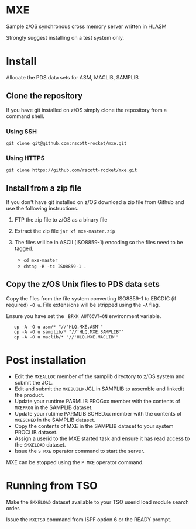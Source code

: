 # MXE

Sample z/OS synchronous cross memory server written in HLASM

Strongly suggest installing on a test system only.

# Install

Allocate the PDS data sets for ASM, MACLIB, SAMPLIB

## Clone the repository

If you have git installed on z/OS simply clone the repository from a command shell. 

### Using SSH

`git clone git@github.com:rscott-rocket/mxe.git`
### Using HTTPS

`git clone https://github.com/rscott-rocket/mxe.git`

## Install from a zip file

If you don't have git installed on z/OS download a zip file from Github and use the following instructions. 

1. FTP the zip file to z/OS as a binary file
2. Extract the zip file `jar xf mxe-master.zip`
3. The files will be in ASCII (ISO8859-1) encoding so the files need to be tagged.
    
    * `cd mxe-master`
    * `chtag -R -tc ISO8859-1 .`
    
## Copy the z/OS Unix files to PDS data sets
    
Copy the files from the file system converting ISO8859-1 to EBCDIC (if required) `-O u`. 
File extensions will be stripped using the `-A` flag.

Ensure you have set the `_BPXK_AUTOCVT=ON` environment variable. 

```
   cp -A -O u asm/* "//'HLQ.MXE.ASM'"
   cp -A -O u samplib/* "//'HLQ.MXE.SAMPLIB'"
   cp -A -O u maclib/* "//'HLQ.MXE.MACLIB'"  
```

# Post installation

* Edit the `MXEALLOC` member of the samplib directory to z/OS system and submit the JCL.
* Edit and submit the `MXEBUILD` JCL in SAMPLIB to assemble and linkedit the product.
* Update your runtime PARMLIB PROGxx member with the contents of `MXEPROG` in the SAMPLIB dataset.
* Update your rutiime PARMLIB SCHEDxx member with the contents of `MXESCHED` in the SAMPLIB dataset.
* Copy the contents of MXE in the SAMPLIB dataset to your system PROCLIB dataset.
* Assign a userid to the MXE started task and ensure it has read access to the `SMXELOAD` dataset.
* Issue the `S MXE` operator command to start the server.

MXE can be stopped using the `P MXE` operator command.

# Running from TSO  

Make the `SMXELOAD` dataset available to your TSO userid load module search order.

Issue the `MXETSO` command from ISPF option 6 or the READY prompt.
